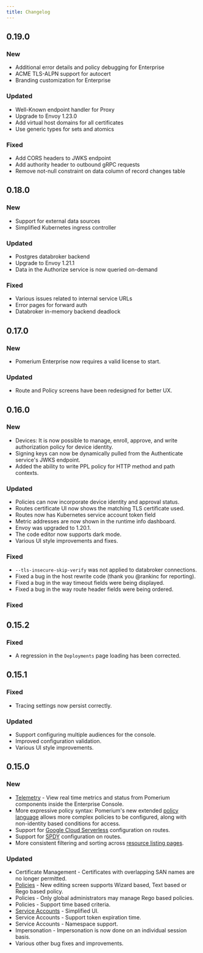 ```yaml
---
title: Changelog
---
```


## 0.19.0

### New
- Additional error details and policy debugging for Enterprise
- ACME TLS-ALPN support for autocert
- Branding customization for Enterprise

### Updated
- Well-Known endpoint handler for Proxy
- Upgrade to Envoy 1.23.0
- Add virtual host domains for all certificates
- Use generic types for sets and atomics

### Fixed
- Add CORS headers to JWKS endpoint
- Add authority header to outbound gRPC requests
- Remove not-null constraint on data column of record changes table

## 0.18.0

### New
- Support for external data sources
- Simplified Kubernetes ingress controller

### Updated
- Postgres databroker backend
- Upgrade to Envoy 1.21.1
- Data in the Authorize service is now queried on-demand


### Fixed
- Various issues related to internal service URLs
- Error pages for forward auth
- Databroker in-memory backend deadlock

## 0.17.0

### New
- Pomerium Enterprise now requires a valid license to start.

### Updated

- Route and Policy screens have been redesigned for better UX.

## 0.16.0

### New

- Devices: It is now possible to manage, enroll, approve, and write authorization policy for device identity.
- Signing keys can now be dynamically pulled from the Authenticate service's JWKS endpoint.
- Added the ability to write PPL policy for HTTP method and path contexts.

### Updated

- Policies can now incorporate device identity and approval status.
- Routes certificate UI now shows the matching TLS certificate used.
- Routes now has Kubernetes service account token field
- Metric addresses are now shown in the runtime info dashboard.
- Envoy was upgraded to 1.20.1.
- The code editor now supports dark mode.
- Various UI style improvements and fixes.

### Fixed

- `--tls-insecure-skip-verify` was not applied to databroker connections.
- Fixed a bug in the host rewrite code (thank you @rankinc for reporting).
- Fixed a bug in the way timeout fields were being displayed.
- Fixed a bug in the way route header fields were being ordered.

### Fixed

## 0.15.2

### Fixed

- A regression in the `Deployments` page loading has been corrected.

## 0.15.1

### Fixed

- Tracing settings now persist correctly.

### Updated

- Support configuring multiple audiences for the console.
- Improved configuration validation.
- Various UI style improvements.

## 0.15.0

### New

- [Telemetry] - View real time metrics and status from Pomerium components inside the Enterprise Console.
- More expressive policy syntax: Pomerium's new extended [policy language] allows more complex policies to be configured, along with non-identity based conditions for access.
- Support for [Google Cloud Serverless] configuration on routes.
- Support for [SPDY] configuration on routes.
- More consistent filtering and sorting across [resource listing pages][runtime].

### Updated

- Certificate Management - Certificates with overlapping SAN names are no longer permitted.
- [Policies] - New editing screen supports Wizard based, Text based or Rego based policy.
- Policies - Only global administrators may manage Rego based policies.
- Policies - Support time based criteria.
- [Service Accounts] - Simplified UI.
- Service Accounts - Support token expiration time.
- Service Accounts - Namespace support.
- Impersonation - Impersonation is now done on an individual session basis.
- Various other bug fixes and improvements.

[`signing key`]: /docs/reference/signing-key
[google cloud serverless]: /docs/reference/routes/enable-google-cloud-serverless-authentication
[policies]: /docs/enterprise/reference/manage#policies-2
[policy language]: /docs/enterprise/reference/manage#pomerium-policy-language
[runtime]: /docs/enterprise/reference/reports.md#runtime
[service accounts]: /docs/enterprise/concepts.md#service-accounts
[spdy]: /docs/reference/routes/spdy
[telemetry]: /docs/enterprise/reference/reports.md#traffic

